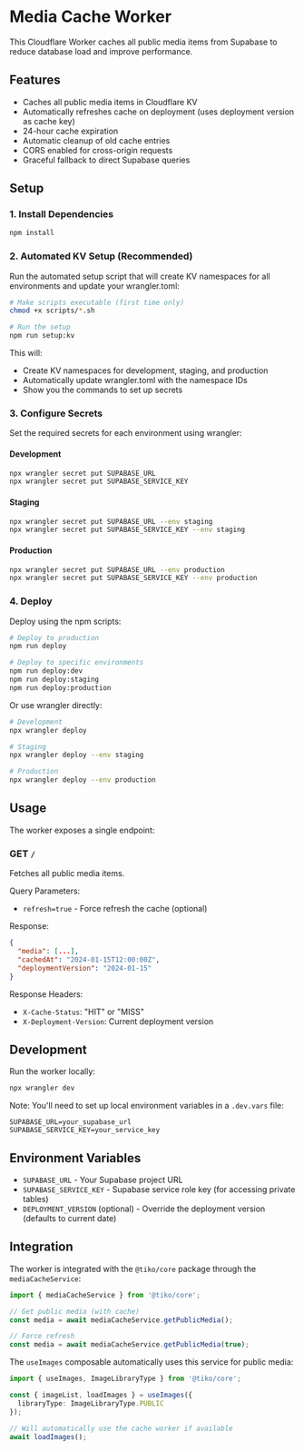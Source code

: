 # Media Cache Worker

This Cloudflare Worker caches all public media items from Supabase to reduce database load and improve performance.

## Features

- Caches all public media items in Cloudflare KV
- Automatically refreshes cache on deployment (uses deployment version as cache key)
- 24-hour cache expiration
- Automatic cleanup of old cache entries
- CORS enabled for cross-origin requests
- Graceful fallback to direct Supabase queries

## Setup

### 1. Install Dependencies

```bash
npm install
```

### 2. Automated KV Setup (Recommended)

Run the automated setup script that will create KV namespaces for all environments and update your wrangler.toml:

```bash
# Make scripts executable (first time only)
chmod +x scripts/*.sh

# Run the setup
npm run setup:kv
```

This will:
- Create KV namespaces for development, staging, and production
- Automatically update wrangler.toml with the namespace IDs
- Show you the commands to set up secrets

### 3. Configure Secrets

Set the required secrets for each environment using wrangler:

#### Development
```bash
npx wrangler secret put SUPABASE_URL
npx wrangler secret put SUPABASE_SERVICE_KEY
```

#### Staging
```bash
npx wrangler secret put SUPABASE_URL --env staging
npx wrangler secret put SUPABASE_SERVICE_KEY --env staging
```

#### Production
```bash
npx wrangler secret put SUPABASE_URL --env production
npx wrangler secret put SUPABASE_SERVICE_KEY --env production
```

### 4. Deploy

Deploy using the npm scripts:

```bash
# Deploy to production
npm run deploy

# Deploy to specific environments
npm run deploy:dev
npm run deploy:staging
npm run deploy:production
```

Or use wrangler directly:
```bash
# Development
npx wrangler deploy

# Staging
npx wrangler deploy --env staging

# Production
npx wrangler deploy --env production
```

## Usage

The worker exposes a single endpoint:

### GET `/`

Fetches all public media items.

Query Parameters:
- `refresh=true` - Force refresh the cache (optional)

Response:
```json
{
  "media": [...],
  "cachedAt": "2024-01-15T12:00:00Z",
  "deploymentVersion": "2024-01-15"
}
```

Response Headers:
- `X-Cache-Status`: "HIT" or "MISS"
- `X-Deployment-Version`: Current deployment version

## Development

Run the worker locally:
```bash
npx wrangler dev
```

Note: You'll need to set up local environment variables in a `.dev.vars` file:
```
SUPABASE_URL=your_supabase_url
SUPABASE_SERVICE_KEY=your_service_key
```

## Environment Variables

- `SUPABASE_URL` - Your Supabase project URL
- `SUPABASE_SERVICE_KEY` - Supabase service role key (for accessing private tables)
- `DEPLOYMENT_VERSION` (optional) - Override the deployment version (defaults to current date)

## Integration

The worker is integrated with the `@tiko/core` package through the `mediaCacheService`:

```typescript
import { mediaCacheService } from '@tiko/core';

// Get public media (with cache)
const media = await mediaCacheService.getPublicMedia();

// Force refresh
const media = await mediaCacheService.getPublicMedia(true);
```

The `useImages` composable automatically uses this service for public media:

```typescript
import { useImages, ImageLibraryType } from '@tiko/core';

const { imageList, loadImages } = useImages({ 
  libraryType: ImageLibraryType.PUBLIC 
});

// Will automatically use the cache worker if available
await loadImages();
```